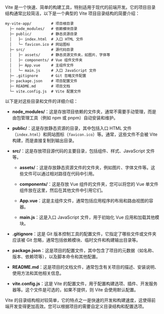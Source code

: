 Vite 是一个快速、简单的构建工具，特别适用于现代的前端开发。它的项目目录结构通常比较简洁，以下是一个典型的 Vite 项目目录结构的简要介绍：

```plaintext
my-vite-app/         # 项目根目录
  ├─ node_modules/   # 依赖模块目录
  ├─ public/         # 静态资源目录
  │   ├─ index.html  # 入口 HTML 文件
  │   └─ favicon.ico # 网站图标
  ├─ src/            # 源代码目录
  │   ├─ assets/     # 静态资源文件夹，如图片、字体等
  │   ├─ components/ # Vue 组件文件夹
  │   ├─ App.vue     # 主组件文件
  │   └─ main.js     # 入口 JavaScript 文件
  ├─ .gitignore      # Git 忽略文件配置
  ├─ package.json    # 项目配置文件
  ├─ README.md       # 项目文档
  └─ vite.config.js  # Vite 配置文件
```

以下是对这些目录和文件的详细介绍：

- **node_modules/**：这是存放项目依赖的文件夹，通常不需要手动管理，而是由包管理工具（例如 npm 或 pnpm）自动安装和维护。

- **public/**：这是存放静态资源的目录，其中包括入口 HTML 文件（`index.html`）和网站图标（`favicon.ico`）等。通常，这些文件不会被 Vite 构建，而是直接复制到输出目录。

- **src/**：这是存放项目源代码的主要目录，包括组件、样式、JavaScript 文件等。

  - **assets/**：这是存放静态资源文件的文件夹，例如图片、字体文件等。这些文件可以通过相对路径在代码中引用。

  - **components/**：这是存放 Vue 组件的文件夹，您可以将您的 Vue 单文件组件放在这里，然后在其他文件中引用它们。

  - **App.vue**：这是主组件文件，通常包括应用程序的布局和路由视图的容器。

  - **main.js**：这是入口 JavaScript 文件，用于初始化 Vue 应用和加载其他模块。

- **.gitignore**：这是 Git 版本控制工具的配置文件，它指定了哪些文件或文件夹应该被 Git 忽略，通常包括依赖模块、临时文件和构建输出目录等。

- **package.json**：这是项目的配置文件，其中包含了项目的元数据（如名称、版本、依赖项等），以及脚本命令和其他配置。

- **README.md**：这是项目的文档文件，通常包含有关项目的描述、安装说明、使用方法和其他相关信息。

- **vite.config.js**：这是 Vite 的配置文件，用于配置构建选项、插件、开发服务器等。这个文件是可选的，如果不提供，则 Vite 会使用默认配置。

Vite 的目录结构相对较简单，它的特点之一是快速的开发和构建速度，这使得前端开发变得更加高效。您可以根据项目的需要自定义目录结构和配置选项。